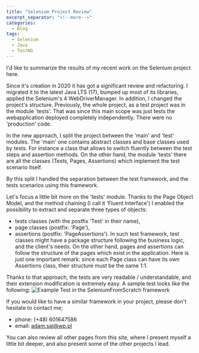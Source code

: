 ```yaml
---
title: "Selenium Project Review"
excerpt_separator: "<!--more-->"
categories:
  - Blog
tags:
  - Selenium
  - Java
  - TestNG
---
```


I'd like to summarize the results of my recent work on the Selenium project here.
<!--more-->
Since it's creation in 2020 it has got a significant review and refactoring. I migrated it to the latest Java LTS (17),
bumped up most of its libraries, applied the Selenium's 4 WebDriverManager. In addition, I changed the project's structure.
Previously, the whole project, as a test project was in the module 'tests'. That was since this main scope was just 
tests the webapplication deployed completely independently. There were no 'production' code.
<!--more-->
In the new approach, I split the project between the 'main' and 'test' modules. The 'main' one contains abstract classes
and base classes used by tests. For instance a class that allows to switch fluently between the test steps and assertion methods.
On the other hand, the module 'tests' there are all the classes (Tests, Pages, Assertions) which implement the test scenario
itself.
<!--more-->
By this split I handled the separation between the test framework, and the tests scenarios using this framework.
<!--more-->
Let's focus a little bit more on the 'tests' module. Thanks to the Page Object Model, and the method chaining (I call it 'Fluent Interface')
I enabled the possibility to extract and separate three types of objects:
- tests classes (with the postfix 'Test' in their name),
- page classes (postfix: 'Page'),
- assertions (postfix: 'PageAssertions').
In such test framework, test classes might have a package structure following the business logic, and the client's needs. 
On the other hand, pages and assertions can follow the structure of the pages which exist in the application. Here is just one
important remark: since each Page class can have its own Assertions class, their structure must be the same 1:1.
<!--more-->
Thanks to that approach, the tests are very readable / understandable, and their extension modification is extremely easy.
A sample test looks like the following:
<img src="{{ site.url }}{{ site.baseurl }}/assets/images/sfs_example.png" alt="Example Test in the SeleniumFromScratch framework">
<!--more-->
If you would like to have a similar framework in your project, please don't hesitate to contact me;
- phone: (+48) 601647586
- email: adam.saj@wp.pl
<!--more-->
You can also review all other pages from this site, where I present myself a little bit deeper, and also present some of the other projects I lead.
